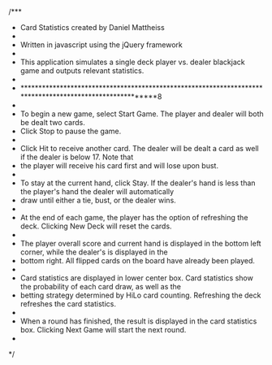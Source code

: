 /***
 * Card Statistics created by Daniel Mattheiss
 *
 * Written in javascript using the jQuery framework
 *
 * This application simulates a single deck player vs. dealer blackjack game and outputs relevant statistics.
 *
 * *********************************************************************************************************8
 *
 * To begin a new game, select Start Game. The player and dealer will both be dealt two cards.
 * Click Stop to pause the game.
 *
 * Click Hit to receive another card. The dealer will be dealt a card as well if the dealer is below 17. Note that
 * the player will receive his card first and will lose upon bust.
 *
 * To stay at the current hand, click Stay. If the dealer's hand is less than the player's hand the dealer will automatically
 * draw until either a tie, bust, or the dealer wins.
 *
 * At the end of each game, the player has the option of refreshing the deck. Clicking New Deck will reset the cards.
 *
 * The player overall score and current hand is displayed in the bottom left corner, while the dealer's is displayed in the
 * bottom right. All flipped cards on the board have already been played.
 *
 * Card statistics are displayed in lower center box. Card statistics show the probability of each card draw, as well as the
 * betting strategy determined by HiLo card counting. Refreshing the deck refreshes the card statistics.
 *
 * When a round has finished, the result is displayed in the card statistics box. Clicking Next Game will start the next round.
 *
 */